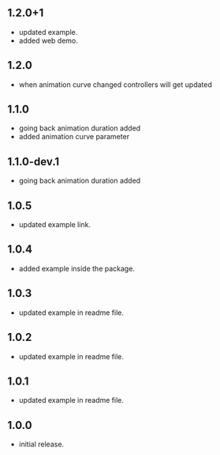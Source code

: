 ## 1.2.0+1
* updated example.
* added web demo.

## 1.2.0

* when animation curve changed controllers will get updated

## 1.1.0

* going back animation duration added
* added animation curve parameter

## 1.1.0-dev.1

* going back animation duration added

## 1.0.5

* updated example link.

## 1.0.4

* added example inside the package.
## 1.0.3
* updated example in readme file.
## 1.0.2
* updated example in readme file.
## 1.0.1
* updated example in readme file.
## 1.0.0

* initial release.
